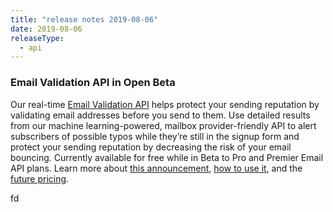 ```yaml
---
title: "release notes 2019-08-06"
date: 2019-08-06
releaseType:
  - api
---
```


### Email Validation API in Open Beta

Our real-time [Email Validation API]() helps protect your sending reputation by validating email addresses before you send to them. Use detailed results from our machine learning-powered, mailbox provider-friendly API to alert subscribers of possible typos while they’re still in the signup form and protect your sending reputation by decreasing the risk of your email bouncing. Currently available for free while in Beta to Pro and Premier Email API plans. Learn more about [this announcement](https://sendgrid.com/blog/sendgrid-email-validation-api/), [how to use it](https://sendgrid.com/docs/ui/managing-contacts/email-address-validation/), and the [future pricing](http://sendgrid.com/solutions/email-validation-api/).

fd